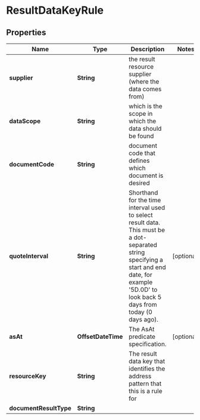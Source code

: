 

# ResultDataKeyRule


## Properties

| Name | Type | Description | Notes |
|------------ | ------------- | ------------- | -------------|
|**supplier** | **String** | the result resource supplier (where the data comes from) |  |
|**dataScope** | **String** | which is the scope in which the data should be found |  |
|**documentCode** | **String** | document code that defines which document is desired |  |
|**quoteInterval** | **String** | Shorthand for the time interval used to select result data. This must be a dot-separated string   specifying a start and end date, for example &#39;5D.0D&#39; to look back 5 days from today (0 days ago). |  [optional] |
|**asAt** | **OffsetDateTime** | The AsAt predicate specification. |  [optional] |
|**resourceKey** | **String** | The result data key that identifies the address pattern that this is a rule for |  |
|**documentResultType** | **String** |  |  |



